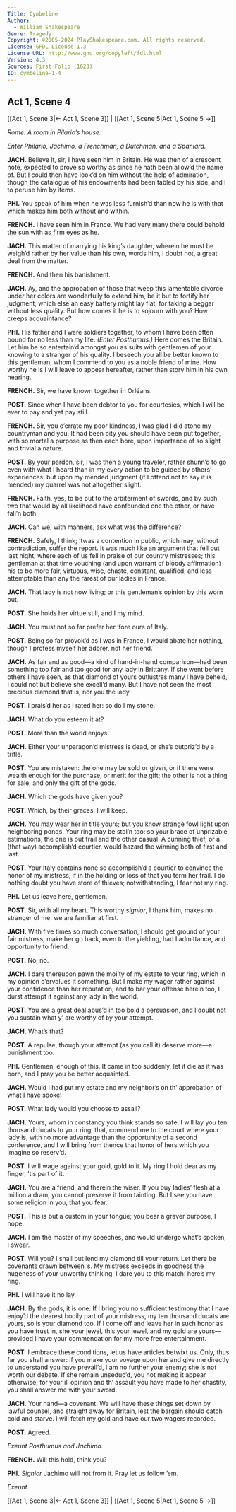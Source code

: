 ```yaml
---
Title: Cymbeline
Author: 
  - William Shakespeare
Genre: Tragedy
Copyright: ©2005-2024 PlayShakespeare.com. All rights reserved.
License: GFDL License 1.3
License URL: http://www.gnu.org/copyleft/fdl.html
Version: 4.3
Sources: First Folio (1623)
ID: cymbeline-1-4
---
```


## Act 1, Scene 4
[[Act 1, Scene 3|← Act 1, Scene 3]] | [[Act 1, Scene 5|Act 1, Scene 5 →]]

*Rome. A room in Pilario’s house.*

*Enter Philario, Jachimo, a Frenchman, a Dutchman, and a Spaniard.*

**JACH.**
Believe it, sir, I have seen him in Britain. He was then of a crescent note, expected to prove so worthy as since he hath been allow’d the name of. But I could then have look’d on him without the help of admiration, though the catalogue of his endowments had been tabled by his side, and I to peruse him by items.

**PHI.**
You speak of him when he was less furnish’d than now he is with that which makes him both without and within.

**FRENCH.**
I have seen him in France. We had very many there could behold the sun with as firm eyes as he.

**JACH.**
This matter of marrying his king’s daughter, wherein he must be weigh’d rather by her value than his own, words him, I doubt not, a great deal from the matter.

**FRENCH.**
And then his banishment.

**JACH.**
Ay, and the approbation of those that weep this lamentable divorce under her colors are wonderfully to extend him, be it but to fortify her judgment, which else an easy battery might lay flat, for taking a beggar without less quality. But how comes it he is to sojourn with you? How creeps acquaintance?

**PHI.**
His father and I were soldiers together, to whom I have been often bound for no less than my life.
*(Enter Posthumus.)*
Here comes the Britain. Let him be so entertain’d amongst you as suits with gentlemen of your knowing to a stranger of his quality. I beseech you all be better known to this gentleman, whom I commend to you as a noble friend of mine. How worthy he is I will leave to appear hereafter, rather than story him in his own hearing.

**FRENCH.**
Sir, we have known together in Orléans.

**POST.**
Since when I have been debtor to you for courtesies, which I will be ever to pay and yet pay still.

**FRENCH.**
Sir, you o’errate my poor kindness, I was glad I did atone my countryman and you. It had been pity you should have been put together, with so mortal a purpose as then each bore, upon importance of so slight and trivial a nature.

**POST.**
By your pardon, sir, I was then a young traveler, rather shunn’d to go even with what I heard than in my every action to be guided by others’ experiences: but upon my mended judgment (if I offend not to say it is mended) my quarrel was not altogether slight.

**FRENCH.**
Faith, yes, to be put to the arbiterment of swords, and by such two that would by all likelihood have confounded one the other, or have fall’n both.

**JACH.**
Can we, with manners, ask what was the difference?

**FRENCH.**
Safely, I think; ’twas a contention in public, which may, without contradiction, suffer the report. It was much like an argument that fell out last night, where each of us fell in praise of our country mistresses; this gentleman at that time vouching (and upon warrant of bloody affirmation) his to be more fair, virtuous, wise, chaste, constant, qualified, and less attemptable than any the rarest of our ladies in France.

**JACH.**
That lady is not now living; or this gentleman’s opinion by this worn out.

**POST.**
She holds her virtue still, and I my mind.

**JACH.**
You must not so far prefer her ’fore ours of Italy.

**POST.**
Being so far provok’d as I was in France, I would abate her nothing, though I profess myself her adorer, not her friend.

**JACH.**
As fair and as good—a kind of hand-in-hand comparison—had been something too fair and too good for any lady in Brittany. If she went before others I have seen, as that diamond of yours outlustres many I have beheld, I could not but believe she excell’d many. But I have not seen the most precious diamond that is, nor you the lady.

**POST.**
I prais’d her as I rated her: so do I my stone.

**JACH.**
What do you esteem it at?

**POST.**
More than the world enjoys.

**JACH.**
Either your unparagon’d mistress is dead, or she’s outpriz’d by a trifle.

**POST.**
You are mistaken: the one may be sold or given, or if there were wealth enough for the purchase, or merit for the gift; the other is not a thing for sale, and only the gift of the gods.

**JACH.**
Which the gods have given you?

**POST.**
Which, by their graces, I will keep.

**JACH.**
You may wear her in title yours; but you know strange fowl light upon neighboring ponds. Your ring may be stol’n too: so your brace of unprizable estimations, the one is but frail and the other casual. A cunning thief, or a (that way) accomplish’d courtier, would hazard the winning both of first and last.

**POST.**
Your Italy contains none so accomplish’d a courtier to convince the honor of my mistress, if in the holding or loss of that you term her frail. I do nothing doubt you have store of thieves; notwithstanding, I fear not my ring.

**PHI.**
Let us leave here, gentlemen.

**POST.**
Sir, with all my heart. This worthy *signior*, I thank him, makes no stranger of me: we are familiar at first.

**JACH.**
With five times so much conversation, I should get ground of your fair mistress; make her go back, even to the yielding, had I admittance, and opportunity to friend.

**POST.**
No, no.

**JACH.**
I dare thereupon pawn the moi’ty of my estate to your ring, which in my opinion o’ervalues it something. But I make my wager rather against your confidence than her reputation; and to bar your offense herein too, I durst attempt it against any lady in the world.

**POST.**
You are a great deal abus’d in too bold a persuasion, and I doubt not you sustain what y’ are worthy of by your attempt.

**JACH.**
What’s that?

**POST.**
A repulse, though your attempt (as you call it) deserve more—a punishment too.

**PHI.**
Gentlemen, enough of this. It came in too suddenly, let it die as it was born, and I pray you be better acquainted.

**JACH.**
Would I had put my estate and my neighbor’s on th’ approbation of what I have spoke!

**POST.**
What lady would you choose to assail?

**JACH.**
Yours, whom in constancy you think stands so safe. I will lay you ten thousand ducats to your ring, that, commend me to the court where your lady is, with no more advantage than the opportunity of a second conference, and I will bring from thence that honor of hers which you imagine so reserv’d.

**POST.**
I will wage against your gold, gold to it. My ring I hold dear as my finger, ’tis part of it.

**JACH.**
You are a friend, and therein the wiser. If you buy ladies’ flesh at a million a dram, you cannot preserve it from tainting. But I see you have some religion in you, that you fear.

**POST.**
This is but a custom in your tongue; you bear a graver purpose, I hope.

**JACH.**
I am the master of my speeches, and would undergo what’s spoken, I swear.

**POST.**
Will you? I shall but lend my diamond till your return. Let there be covenants drawn between ’s. My mistress exceeds in goodness the hugeness of your unworthy thinking. I dare you to this match: here’s my ring.

**PHI.**
I will have it no lay.

**JACH.**
By the gods, it is one. If I bring you no sufficient testimony that I have enjoy’d the dearest bodily part of your mistress, my ten thousand ducats are yours, so is your diamond too. If I come off and leave her in such honor as you have trust in, she your jewel, this your jewel, and my gold are yours—provided I have your commendation for my more free entertainment.

**POST.**
I embrace these conditions, let us have articles betwixt us. Only, thus far you shall answer: if you make your voyage upon her and give me directly to understand you have prevail’d, I am no further your enemy; she is not worth our debate. If she remain unseduc’d, you not making it appear otherwise, for your ill opinion and th’ assault you have made to her chastity, you shall answer me with your sword.

**JACH.**
Your hand—a covenant. We will have these things set down by lawful counsel, and straight away for Britain, lest the bargain should catch cold and starve. I will fetch my gold and have our two wagers recorded.

**POST.**
Agreed.

*Exeunt Posthumus and Jachimo.*

**FRENCH.**
Will this hold, think you?

**PHI.**
*Signior* Jachimo will not from it. Pray let us follow ’em.

*Exeunt.*

[[Act 1, Scene 3|← Act 1, Scene 3]] | [[Act 1, Scene 5|Act 1, Scene 5 →]]